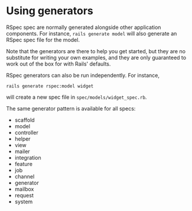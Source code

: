 # Using generators

RSpec spec are normally generated alongside other application components.
For instance, `rails generate model` will also generate an RSpec spec file
for the model.

Note that the generators are there to help you get started, but they are no
substitute for writing your own examples, and they are only guaranteed to work
out of the box for with Rails' defaults.

RSpec generators can also be run independently. For instance,

```console
rails generate rspec:model widget
```

will create a new spec file in `spec/models/widget_spec.rb`.

The same generator pattern is available for all specs:

* scaffold
* model
* controller
* helper
* view
* mailer
* integration
* feature
* job
* channel
* generator
* mailbox
* request
* system
